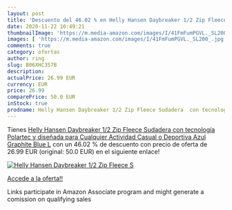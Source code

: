 ```yaml
---
layout: post
title: 'Descuento del 46.02 % en Helly Hansen Daybreaker 1/2 Zip Fleece S'
date: 2020-11-22 10:49:21
thumbnailImage: 'https://m.media-amazon.com/images/I/41FmFumPGVL._SL200_.jpg'
images: [ 'https://m.media-amazon.com/images/I/41FmFumPGVL._SL200_.jpg' ]
comments: true
category: ofertas
author: ring
slug: B06XHC357B
description:
actualPrice: 26.99 EUR
currency: EUR
price: 26.99
comparePrice: 50.0 EUR
inStock: true
prodname: Helly Hansen Daybreaker 1/2 Zip Fleece Sudadera  con tecnología Polartec y diseñada para Cualquier Actividad Casual o Deportiva  Azul  Graphite Blue   L
---
```


Tienes [Helly Hansen Daybreaker 1/2 Zip Fleece Sudadera  con tecnología Polartec y diseñada para Cualquier Actividad Casual o Deportiva  Azul  Graphite Blue   L](https://www.amazon.es/dp/B06XHC357B/?tag=tolees-21) con un 46.02 % de descuento con precio de oferta de 26.99 EUR (original: 50.0 EUR) en el siguiente enlace!

[![Helly Hansen Daybreaker 1/2 Zip Fleece S](https://m.media-amazon.com/images/I/41FmFumPGVL._SL200_.jpg)](https://www.amazon.es/dp/B06XHC357B/?tag=tolees-21)

[Accede a la oferta!!](https://www.amazon.es/dp/B06XHC357B/?tag=tolees-21)

Links participate in Amazon Associate program and might generate a comission on qualifying sales


